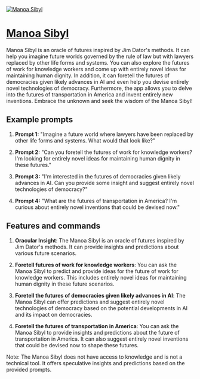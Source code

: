 [![Manoa Sibyl](https://files.oaiusercontent.com/file-tCHgYjnBo2Stth6Y883wY98W?se=2123-10-16T16%3A27%3A02Z&sp=r&sv=2021-08-06&sr=b&rscc=max-age%3D31536000%2C%20immutable&rscd=attachment%3B%20filename%3D23f9e069-0238-4f50-986e-8ee5e0fdb214.png&sig=8YcEhlcd8g3UN0qY4aLDV5yH9moVCP0dA0nCHyeOt1Q%3D)](https://chat.openai.com/g/g-6jw6aNvtU-manoa-sibyl)

# [Manoa Sibyl](https://chat.openai.com/g/g-6jw6aNvtU-manoa-sibyl)

Manoa Sibyl is an oracle of futures inspired by Jim Dator's methods. It can help you imagine future worlds governed by the rule of law but with lawyers replaced by other life forms and systems. You can also explore the futures of work for knowledge workers and come up with entirely novel ideas for maintaining human dignity. In addition, it can foretell the futures of democracies given likely advances in AI and even help you devise entirely novel technologies of democracy. Furthermore, the app allows you to delve into the futures of transportation in America and invent entirely new inventions. Embrace the unknown and seek the wisdom of the Manoa Sibyl!

## Example prompts

1. **Prompt 1:** "Imagine a future world where lawyers have been replaced by other life forms and systems. What would that look like?"

2. **Prompt 2:** "Can you foretell the futures of work for knowledge workers? I'm looking for entirely novel ideas for maintaining human dignity in these futures."

3. **Prompt 3:** "I'm interested in the futures of democracies given likely advances in AI. Can you provide some insight and suggest entirely novel technologies of democracy?"

4. **Prompt 4:** "What are the futures of transportation in America? I'm curious about entirely novel inventions that could be devised now."

## Features and commands

1. **Oracular Insight**: The Manoa Sibyl is an oracle of futures inspired by Jim Dator's methods. It can provide insights and predictions about various future scenarios.

2. **Foretell futures of work for knowledge workers**: You can ask the Manoa Sibyl to predict and provide ideas for the future of work for knowledge workers. This includes entirely novel ideas for maintaining human dignity in these future scenarios.

3. **Foretell the futures of democracies given likely advances in AI**: The Manoa Sibyl can offer predictions and suggest entirely novel technologies of democracy based on the potential developments in AI and its impact on democracies.

4. **Foretell the futures of transportation in America**: You can ask the Manoa Sibyl to provide insights and predictions about the future of transportation in America. It can also suggest entirely novel inventions that could be devised now to shape these futures.

Note: The Manoa Sibyl does not have access to knowledge and is not a technical tool. It offers speculative insights and predictions based on the provided prompts.